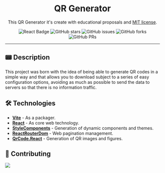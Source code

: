 <div align='center'>

<h1>QR Generator</h1>

This QR Generator it's create with educational proposals and [MIT license](./LICENSE).

</div>

<div align='center'>

![React Badge](https://img.shields.io/badge/React-3277a8?logo=react&logoColor=fff&style=flat)
![GitHub stars](https://img.shields.io/github/stars/eloriente/qr-generator)
![GitHub issues](https://img.shields.io/github/issues/eloriente/qr-generator)
![GitHub forks](https://img.shields.io/github/forks/eloriente/qr-generator)
![GitHub PRs](https://img.shields.io/github/issues-pr/eloriente/qr-generator)

</div>

___
## 📟 Description
This project was born with the idea of being able to generate QR codes in a simple way and that allows you to download subject to a series of easy configuration options, avoiding as much as possible to send the data to servers so that there is no information traffic.

## 🛠️ Technologies

- [**Vite**](https://vitejs.dev/) - As a packager.
- [**React**](https://react.dev/) - As core web technology.
- [**StyleComponents**](https://styled-components.com/) - Generation of dynamic components and themes.
- [**ReactRouterDom**](https://reactrouter.com/en/main) - Web pagination management.
- [**QrCode.React**](https://www.npmjs.com/package/qrcode.react) - Generation of QR images and figures.

## 🤝 Contributing

<a href="https://github.com/eloriente/qr-generator/graphs/contributors">
  <img src="https://contrib.rocks/image?repo=eloriente/qr-generator" />
</a>